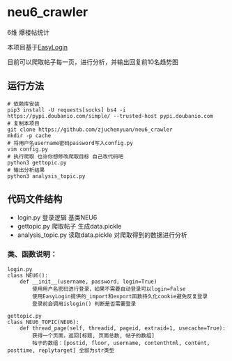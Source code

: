 # neu6_crawler
6维 爆楼帖统计

本项目基于[EasyLogin](https://github.com/zjuchenyuan/EasyLogin)

目前可以爬取帖子每一页，进行分析，并输出回复前10名趋势图

## 运行方法

```
# 依赖库安装
pip3 install -U requests[socks] bs4 -i https://pypi.doubanio.com/simple/ --trusted-host pypi.doubanio.com
# 复制本项目
git clone https://github.com/zjuchenyuan/neu6_crawler
mkdir -p cache
# 将用户名username密码password写入config.py
vim config.py
# 执行爬取 也许你想修改爬取目标 自己改代码吧
python3 gettopic.py
# 输出分析结果
python3 analysis_topic.py
```

## 代码文件结构

- login.py 登录逻辑 基类NEU6
- gettopic.py 爬取帖子 生成data.pickle
- analysis_topic.py 读取data.pickle 对爬取得到的数据进行分析

### 类、函数说明：

```
login.py
class NEU6(): 
    def __init__(username, password, login=True)
        使用用户名密码进行登录，如果不需要自动登录可以login=False
        使用EasyLogin提供的_import和export函数持久化cookie避免反复登录
        登录前会调用islogin() 判断是否需要登录

gettopic.py
class NEU6_TOPIC(NEU6):
    def thread_page(self, threadid, pageid, extraid=1, usecache=True):
        获得一个页面，返回[标题, 页面总数, 帖子的数组]
        帖子的数组：[postid, floor, username, contenthtml, content, posttime, replytarget] 全部为str类型
```